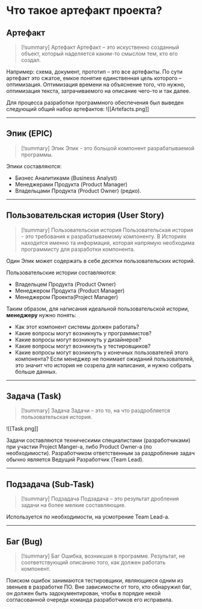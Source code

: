 # Что такое артефакт проекта?
## Артефакт
> [!summary] Артефакт
> Артефакт – это искуственно созданный объект, который наделяется каким-то смыслом тем, кто его создал.

 Например: схема, документ, прототип – это все артефакты. По сути артефакт это сжатое, емкое понятие единственная цель которого – оптимизация. Оптимизация времени на объяснение того, что нужно, оптимизация текста, затрачиваемого на описание чего-то и так далее.

Для процесса разработки программного обеспечения был выведен следующий общий набор артефактов:
![[Artefacts.png]]

---
## Эпик (EPIC)
> [!summary] Эпик
> Эпик - это большой компонент разрабатываемой программы.

Эпики составляются:
- Бизнес Аналитиками (Business Analyst)
- Менеджерами Продукта (Product Manager)
- Владельцами Продукта (Product Owner) (редко).
---
## Пользовательская история (User Story)
> [!summary] Пользовательская история
> Пользовательская история - это требования к разрабатываемому компоненту. В Историях находится именно та информация, которая напрямую необходима программисту для разработки компонента.
> 

Один Эпик может содержать в себе десятки пользовательских историй.

Пользовательские истории составляются:
- Владельцем Продукта (Product Owner)
- Менеджером Продукта (Product Manager)
- Менеджером Проекта(Project Manager)


Таким образом, для написания идеальной пользовательской истории, **менеджеру** нужно понять:

-   Как этот компонент системы должен работать?
-   Какие вопросы могут возникнуть у программистов?
-   Какие вопросы могут возникнуть у дизайнеров?
-   Какие вопросы могут возникнуть у тестировщиков?
-   Какие вопросы могут возникнуть у конечных пользователей этого компонента?
Если менеджер не понимает ожиданий пользователей, это значит что история не созрела для написания, и нужно собрать больше данных.
---
## Задача (Task)
> [!summary] Задача
> Задачи – это то, на что раздробляется пользовательская история.

![[Task.png]]

Задачи составляются техническими специалистами (разработчиками) при участии Project Manger-а, либо Product Owner-а (по необходимости). Разработчиком ответственным за раздробление задач обычно является Ведущий Разработчик (Team Lead).

---
## Подзадача (Sub-Task)
> [!summary] Подзадача
> Подзадача – это результат дробления задачи на более мелкие составляющие.

Используется по необходимости, на усмотрение Team Lead-а.

---
## Баг (Bug)
> [!summary] Баг
> Ошибка, возникшая в программе. Результат, не соответствующий описанию того, как должен работать компонент.

Поиском ошибок занимаются тестировщики, являющиеся одним из звеньев в разработке ПО. Вне зависимости от того, кто обнаружил баг, он должен быть задокументирован, чтобы в порядке некой согласованной очереди команда разработчиков его исправила.